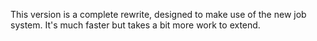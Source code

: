 This version is a complete rewrite, designed to make use of the new job system. It's much faster but takes a bit more work to extend.
